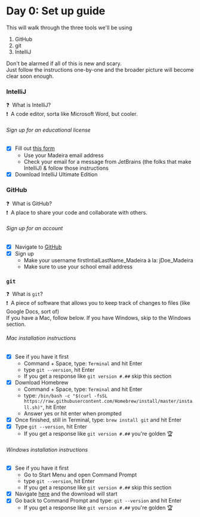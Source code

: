 # Day 0: Set up guide
This will walk through the three tools we'll be using
1. GitHub
2. git
3. IntelliJ

Don't be alarmed if all of this is new and scary.\
Just follow the instructions one-by-one and the broader picture will become clear soon enough.

### IntelliJ
:question:&nbsp; What is IntelliJ?\
:exclamation:&nbsp; A code editor, sorta like Microsoft Word, but cooler.
###### Sign up for an educational license
- [x] Fill out [this form](https://www.jetbrains.com/shop/eform/students) 
  - Use your Madeira email address
  - Check your email for a message from JetBrains (the folks that make IntelliJ) & follow those instructions
- [x] Download IntelliJ Ultimate Edition

### GitHub
:question:&nbsp; What is GitHub?\
:exclamation:&nbsp; A place to share your code and collaborate with others.
###### Sign up for an account
- [x] Navigate to [GitHub](https://github.com)
- [x] Sign up
  - Make your username firstIntialLastName_Madeira à la: jDoe_Madeira
  - Make sure to use your school email address
  
### `git`
:question:&nbsp; What is `git`?\
:exclamation:&nbsp; A piece of software that allows you to keep track of changes to files (like Google Docs, sort of)\
If you have a Mac, follow below. If you have Windows, skip to the Windows section.
###### Mac installation instructions
- [x] See if you have it first
  - Command + Space, type: `Terminal` and hit Enter
  - type `git --version`, hit Enter
  - If you get a response like `git version #.##` skip this section
- [x] Download Homebrew
  - Command + Space, type: `Terminal` and hit Enter
  - type: `/bin/bash -c "$(curl -fsSL https://raw.githubusercontent.com/Homebrew/install/master/install.sh)"`,  hit Enter
  - Answer yes or hit enter when prompted
- [x] Once finished, still in Terminal, type: `brew install git` and hit Enter
- [x] Type `git --version`, hit Enter
  - If you get a response like `git version #.##` you're golden&nbsp;:trophy:

###### Windows installation instructions
- [x] See if you have it first
  - Go to Start Menu and open Command Prompt
  - type `git --version`, hit Enter
  - If you get a response like `git version #.##` skip this section
- [x] Navigate [here](https://git-scm.com/download/win) and the download will start
- [x] Go back to Command Prompt and type: `git --version` and hit Enter
  - If you get a response like `git version #.##` you're golden&nbsp;:trophy:




